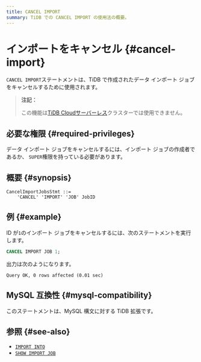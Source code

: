 ```yaml
---
title: CANCEL IMPORT
summary: TiDB での CANCEL IMPORT の使用法の概要。
---
```


# インポートをキャンセル {#cancel-import}

`CANCEL IMPORT`ステートメントは、TiDB で作成されたデータ インポート ジョブをキャンセルするために使用されます。

> **注記：**
>
> この機能は[TiDB Cloudサーバーレス](https://docs.pingcap.com/tidbcloud/select-cluster-tier#tidb-cloud-serverless)クラスターでは使用できません。

## 必要な権限 {#required-privileges}

データ インポート ジョブをキャンセルするには、インポート ジョブの作成者であるか、 `SUPER`権限を持っている必要があります。

## 概要 {#synopsis}

```ebnf+diagram
CancelImportJobsStmt ::=
    'CANCEL' 'IMPORT' 'JOB' JobID
```

## 例 {#example}

ID が`1`のインポート ジョブをキャンセルするには、次のステートメントを実行します。

```sql
CANCEL IMPORT JOB 1;
```

出力は次のようになります。

    Query OK, 0 rows affected (0.01 sec)

## MySQL 互換性 {#mysql-compatibility}

このステートメントは、MySQL 構文に対する TiDB 拡張です。

## 参照 {#see-also}

-   [`IMPORT INTO`](/sql-statements/sql-statement-import-into.md)
-   [`SHOW IMPORT JOB`](/sql-statements/sql-statement-show-import-job.md)
